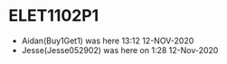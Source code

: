 # ELET1102P1
- Aidan(Buy1Get1) was here 13:12 12-NOV-2020 
- Jesse(Jesse052902) was here on 1:28 12-Nov-2020

